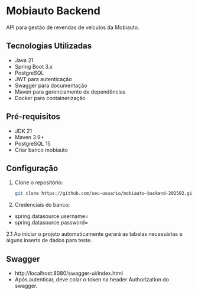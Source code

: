 # Mobiauto Backend

API para gestão de revendas de veículos da Mobiauto.

## Tecnologias Utilizadas

- Java 21
- Spring Boot 3.x
- PostgreSQL
- JWT para autenticação
- Swagger para documentação
- Maven para gerenciamento de dependências
- Docker para containerização

## Pré-requisitos

- JDK 21
- Maven 3.9+
- PostgreSQL 15
- Criar banco mobiauto

## Configuração

1. Clone o repositório:
   ```bash
   git clone https://github.com/seu-usuario/mobiauto-backend-202502.git
   
2. Credenciais do banco: 
 - spring.datasource.username=
 - spring.datasource.password=
 
2.1 Ao iniciar o projeto automaticamente gerará as tabelas necessárias e alguns inserts de dados para teste.
   
## Swagger

- http://localhost:8080/swagger-ui/index.html
- Após autenticar, deve colar o token na header Authorization do swagger.
